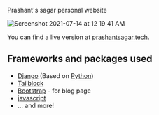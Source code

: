 Prashant's sagar personal website

![Screenshot 2021-07-14 at 12 19 41 AM](https://user-images.githubusercontent.com/51438739/125510050-ead7ee2d-679f-4c0d-8bcd-a02c12d5da4e.png)


You can find a live version at [prashantsagar.tech](prashanttech.herokuapp.com).

## Frameworks and packages used

- [Django](https://www.djangoproject.com/) (Based on [Python](https://www.python.org/))
- [Tailblock](https://tailblocks.cc/)
- [Bootstrap](https://getbootstrap.com/) - for blog page
- [javascript](https://www.javascript.com/)
- ... and more!
